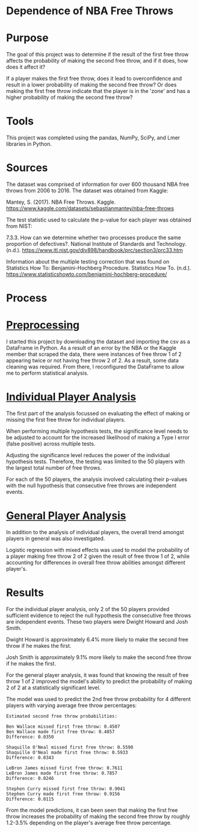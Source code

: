 # Dependence of NBA Free Throws

# Purpose
The goal of this project was to determine if the result of the first free throw affects the probability of making the second free throw, and if it does, how does it affect it?

If a player makes the first free throw, does it lead to overconfidence and result in a lower probability of making the second free throw? Or does making the first free throw indicate that the player is in the 'zone' and has a higher probability of making the second free throw?

# Tools
This project was completed using the pandas, NumPy, SciPy, and Lmer libraries in Python.

# Sources
The dataset was comprised of information for over 600 thousand NBA free throws from 2006 to 2016. The dataset was obtained from Kaggle:

Mantey, S. (2017). NBA Free Throws. Kaggle. https://www.kaggle.com/datasets/sebastianmantey/nba-free-throws 


The test statistic used to calculate the p-value for each player was obtained from NIST:

7.3.3. How can we determine whether two processes produce the same proportion of defectives?. National Institute of Standards and Technology. 
(n.d.). https://www.itl.nist.gov/div898/handbook/prc/section3/prc33.htm 

Information about the multiple testing correction that was found on Statistics How To:
Benjamini-Hochberg Procedure. Statistics How To. (n.d.). https://www.statisticshowto.com/benjamini-hochberg-procedure/

# Process
# [Preprocessing](https://github.com/CurtisBender/Dependence-of-NBA-Free-Throws/blob/main/Reports/Preprocessing.pdf)
I started this project by downloading the dataset and importing the csv as a DataFrame in Python. As a result of an error by the NBA or the Kaggle member that scraped the data, there were instances of free throw 1 of 2 appearing twice or not having free throw 2 of 2. As a result, some data cleaning was required. From there, I reconfigured the DataFrame to allow me to perform statistical analysis. 

# [Individual Player Analysis](https://github.com/CurtisBender/Dependence-of-NBA-Free-Throws/blob/main/Reports/Individual%20Player%20Analysis.pdf)
The first part of the analysis focussed on evaluating the effect of making or missing the first free throw for individual players.

When performing multiple hypothesis tests, the significance level needs to be adjusted to account for the increased likelihood of making a Type I error (false positive) across multiple tests. 

Adjusting the significance level reduces the power of the individual hypothesis tests. Therefore, the testing was limited to the 50 players with the largest total number of free throws.

For each of the 50 players, the analysis involved calculating their p-values with the null hypothesis that consecutive free throws are independent events.

# [General Player Analysis](https://github.com/CurtisBender/Dependence-of-NBA-Free-Throws/blob/main/Reports/General%20Player%20Analysis.pdf)
In addition to the analysis of individual players, the overall trend amongst players in general was also investigated.

Logistic regression with mixed effects was used to model the probability of a player making free throw 2 of 2 given the result of free throw 1 of 2, while accounting for differences in overall free throw abilities amongst different player's.

# Results
For the individual player analysis, only 2 of the 50 players provided sufficient evidence to reject the null hypothesis the consecutive free throws are independent events. 
These two players were Dwight Howard and Josh Smith.

Dwight Howard is approximately 6.4% more likely to make the second free throw if he makes the first.

Josh Smith is approximately 9.1% more likely to make the second free throw if he makes the first.

For the general player analysis, it was found that knowing the result of free throw 1 of 2 improved the model's ability to predict the probability of making 2 of 2 at a statistically significant level. 

The model was used to predict the 2nd free throw probability for 4 different players with varying average free throw percentages:

```
Estimated second free throw probabilities:

Ben Wallace missed first free throw: 0.4507
Ben Wallace made first free throw: 0.4857
Difference: 0.0350

Shaquille O'Neal missed first free throw: 0.5590
Shaquille O'Neal made first free throw: 0.5933
Difference: 0.0343

LeBron James missed first free throw: 0.7611
LeBron James made first free throw: 0.7857
Difference: 0.0246

Stephen Curry missed first free throw: 0.9041
Stephen Curry made first free throw: 0.9156
Difference: 0.0115
```

From the model predictions, it can been seen that making the first free throw increases the probability of making the second free throw by roughly 1.2-3.5% depending on the player's average free throw percentage.
